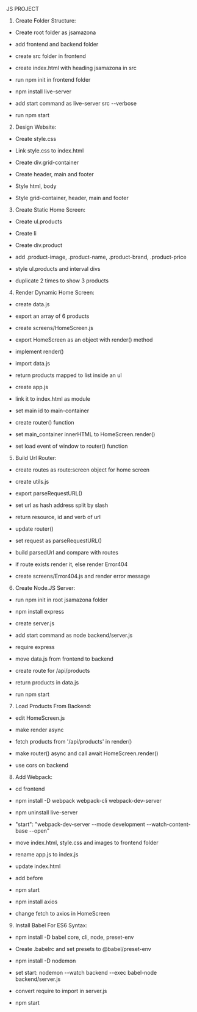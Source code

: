 JS PROJECT


1. Create Folder Structure:

- Create root folder as jsamazona

- add frontend and backend folder

- create src folder in frontend

- create index.html with heading jsamazona in src

- run npm init in frontend folder

- npm install live-server

- add start command as live-server src --verbose

- run npm start



2. Design Website:

- Create style.css

- Link style.css to index.html

- Create div.grid-container

- Create header, main and footer

- Style html, body

- Style grid-container, header, main and footer



3. Create Static Home Screen:

- Create ul.products

- Create li

- Create div.product

- add .product-image, .product-name, .product-brand, .product-price

- style ul.products and interval divs

- duplicate 2 times to show 3 products



4. Render Dynamic Home Screen:

- create data.js

- export an array of 6 products

- create screens/HomeScreen.js

- export HomeScreen as an object with render() method

- implement render()

- import data.js

- return products mapped to list inside an ul

- create app.js

- link it to index.html as module

- set main id to main-container

- create router() function

- set main_container innerHTML to HomeScreen.render()

- set load event of window to router() function



5. Build Url Router:

- create routes as route:screen object for home screen

- create utils.js

- export parseRequestURL()

- set url as hash address split by slash

- return resource, id and verb of url

- update router()

- set request as parseRequestURL()

- build parsedUrl and compare with routes

- if route exists render it, else render Error404

- create screens/Error404.js and render error message



6. Create Node.JS Server:

- run npm init in root jsamazona folder

- npm install express

- create server.js

- add start command as node backend/server.js

- require express

- move data.js from frontend to backend

- create route for /api/products

- return products in data.js

- run npm start



7. Load Products From Backend:

- edit HomeScreen.js

- make render async

- fetch products from '/api/products' in render()

- make router() async and call await HomeScreen.render()

- use cors on backend



8. Add Webpack:

- cd frontend

- npm install -D webpack webpack-cli webpack-dev-server

- npm uninstall live-server

- "start": "webpack-dev-server --mode development --watch-content-base --open"

- move index.html, style.css and images to frontend folder

- rename app.js to index.js

- update index.html

- add <script src="main.js"></script> before </body>

- npm start

- npm install axios

- change fetch to axios in HomeScreen



9. Install Babel For ES6 Syntax:

- npm install -D babel core, cli, node, preset-env

- Create .babelrc and set presets to @babel/preset-env

- npm install -D nodemon

- set start: nodemon --watch backend --exec babel-node backend/server.js

- convert require to import in server.js

- npm start